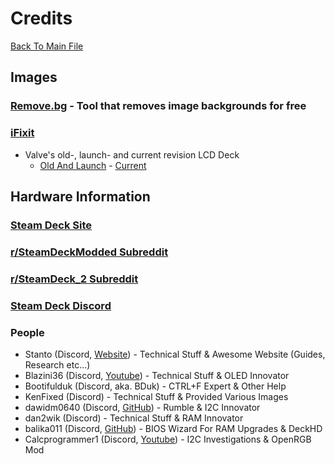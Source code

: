 # Credits
[Back To Main File](../README.md)

## Images

### [Remove.bg](https://www.remove.bg/) - Tool that removes image backgrounds for free

### [iFixit](https://www.ifixit.com/Device/Steam_Deck)
- Valve's old-, launch- and current revision LCD Deck
    - [Old And Launch](https://www.ifixit.com/News/57101/steam-deck-teardown) - [Current](https://guide-images.cdn.ifixit.com/igi/l2ABGc6CMQFIytZB.full)

## Hardware Information

### [Steam Deck Site](https://www.steamdeck.com)

### [r/SteamDeckModded Subreddit](https://www.reddit.com/r/SteamDeckModded/)

### [r/SteamDeck_2 Subreddit](https://www.reddit.com/r/SteamDeck_2/)

### [Steam Deck Discord](https://discord.gg/steamdeck)

### People
- Stanto (Discord, [Website](https://www.stanto.com/)) - Technical Stuff & Awesome Website (Guides, Research etc...)
- Blazini36 (Discord, [Youtube](https://www.youtube.com/@blazini)) - Technical Stuff & OLED Innovator
- Bootifulduk (Discord, aka. BDuk) - CTRL+F Expert & Other Help
- KenFixed (Discord) - Technical Stuff & Provided Various Images
- dawidm0640 (Discord, [GitHub](https://github.com/dawidmpunkt)) - Rumble & I2C Innovator
- dan2wik (Discord) - Technical Stuff & RAM Innovator
- balika011 (Discord, [GitHub](https://github.com/balika011)) - BIOS Wizard For RAM Upgrades & DeckHD
- Calcprogrammer1 (Discord, [Youtube](https://www.youtube.com/@CalcProgrammer1/)) - I2C Investigations & OpenRGB Mod